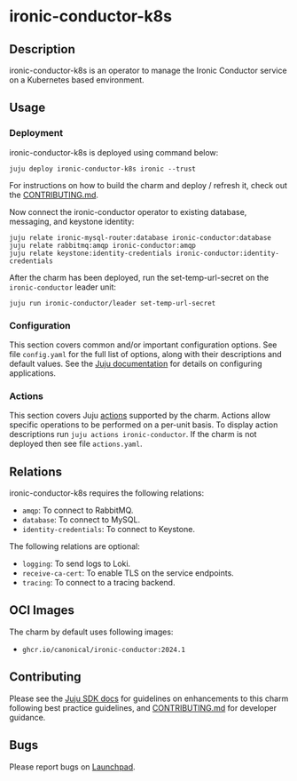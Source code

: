 # ironic-conductor-k8s

## Description

ironic-conductor-k8s is an operator to manage the Ironic Conductor service on a
Kubernetes based environment.

## Usage

### Deployment

ironic-conductor-k8s is deployed using command below:

    juju deploy ironic-conductor-k8s ironic --trust

For instructions on how to build the charm and deploy / refresh it, check out
the [CONTRIBUTING.md][contributors-guide].

Now connect the ironic-conductor operator to existing database, messaging,
and keystone identity:

    juju relate ironic-mysql-router:database ironic-conductor:database
    juju relate rabbitmq:amqp ironic-conductor:amqp
    juju relate keystone:identity-credentials ironic-conductor:identity-credentials

After the charm has been deployed, run the set-temp-url-secret on the `ironic-conductor`
leader unit:

    juju run ironic-conductor/leader set-temp-url-secret

### Configuration

This section covers common and/or important configuration options. See file
`config.yaml` for the full list of options, along with their descriptions and
default values. See the [Juju documentation][juju-docs-config-apps] for details
on configuring applications.

### Actions

This section covers Juju [actions][juju-docs-actions] supported by the charm.
Actions allow specific operations to be performed on a per-unit basis. To
display action descriptions run `juju actions ironic-conductor`. If the charm
is not deployed then see file `actions.yaml`.

## Relations

ironic-conductor-k8s requires the following relations:

- `amqp`: To connect to RabbitMQ.
- `database`: To connect to MySQL.
- `identity-credentials`: To connect to Keystone.

The following relations are optional:

- `logging`: To send logs to Loki.
- `receive-ca-cert`: To enable TLS on the service endpoints.
- `tracing`: To connect to a tracing backend.

## OCI Images

The charm by default uses following images:

- `ghcr.io/canonical/ironic-conductor:2024.1`

## Contributing

Please see the [Juju SDK docs](https://juju.is/docs/sdk) for guidelines
on enhancements to this charm following best practice guidelines, and
[CONTRIBUTING.md][contributors-guide] for developer guidance.

## Bugs

Please report bugs on [Launchpad][lp-bugs-charm-ironic-conductor-k8s].

<!-- LINKS -->

[contributors-guide]: https://opendev.org/openstack/sunbeam-charms/src/branch/main/charms/ironic-conductor-k8s/CONTRIBUTING.md
[juju-docs-actions]: https://jaas.ai/docs/actions
[juju-docs-config-apps]: https://documentation.ubuntu.com/juju/3.6/reference/configuration/#application-configuration
[lp-bugs-charm-ironic-conductor-k8s]: https://bugs.launchpad.net/sunbeam-charms/+filebug
